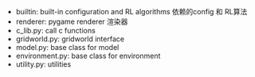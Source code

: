 - builtin: built-in configuration and RL algorithms 依赖的config 和 RL算法
- renderer: pygame renderer 渲染器
- c_lib.py: call c functions
- gridworld.py: gridworld interface
- model.py: base class for model
- environment.py: base class for environment
- utility.py: utilities

